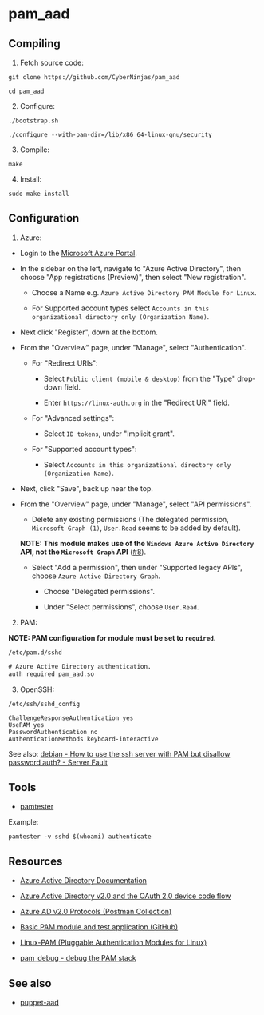 # pam_aad

## Compiling

1) Fetch source code:

```terminal
git clone https://github.com/CyberNinjas/pam_aad

cd pam_aad
```

2) Configure:

```terminal
./bootstrap.sh

./configure --with-pam-dir=/lib/x86_64-linux-gnu/security
```

3) Compile:

```terminal
make
```

4) Install:

```terminal
sudo make install
```

## Configuration

1) Azure:

- Login to the [Microsoft Azure Portal](portal.azure.com).

- In the sidebar on the left, navigate to "Azure Active Directory", then choose "App registrations (Preview)", then select "New registration".

  - Choose a Name e.g. `Azure Active Directory PAM Module for Linux`.

  - For Supported account types select `Accounts in this organizational directory only (Organization Name)`.

- Next click "Register", down at the bottom.

- From the "Overview" page, under "Manage", select "Authentication".

  - For "Redirect URIs":

    - Select `Public client (mobile & desktop)` from the "Type" drop-down field.

    - Enter `https://linux-auth.org` in the "Redirect URI" field.

  - For "Advanced settings":

    - Select `ID tokens`, under "Implicit grant".

  - For "Supported account types":

    - Select `Accounts in this organizational directory only (Organization Name)`.

- Next, click "Save", back up near the top.

- From the "Overview" page, under "Manage", select "API permissions".

  - Delete any existing permissions (The delegated permission, `Microsoft Graph (1)`, `User.Read` seems to be added by default).

  **NOTE: This module makes use of the `Windows Azure Active Directory` API, not the `Microsoft Graph` API** ([#8](https://github.com/CyberNinjas/pam_aad/issues/8)).

  - Select "Add a permission", then under "Supported legacy APIs", choose `Azure Active Directory Graph`.

    - Choose "Delegated permissions".

    - Under "Select permissions", choose `User.Read`.

2) PAM:

**NOTE: PAM configuration for module must be set to `required`.**

`/etc/pam.d/sshd`

```mustache
# Azure Active Directory authentication.
auth required pam_aad.so
```

3) OpenSSH:

`/etc/ssh/sshd_config`
```
ChallengeResponseAuthentication yes
UsePAM yes
PasswordAuthentication no
AuthenticationMethods keyboard-interactive
```

See also: [debian - How to use the ssh server with PAM but disallow password auth? - Server Fault](https://serverfault.com/questions/783082/how-to-use-the-ssh-server-with-pam-but-disallow-password-auth)

## Tools

- [pamtester](http://pamtester.sourceforge.net)

Example:

    pamtester -v sshd $(whoami) authenticate

## Resources

- [Azure Active Directory Documentation](https://docs.microsoft.com/en-us/azure/active-directory)

- [Azure Active Directory v2.0 and the OAuth 2.0 device code flow](https://docs.microsoft.com/en-us/azure/active-directory/develop/v2-oauth2-device-code)

- [Azure AD v2.0 Protocols (Postman Collection)](https://app.getpostman.com/view-collection/8f5715ec514865a07e6a?referrer=https%3A%2F%2Fapp.getpostman.com%2Frun-collection%2F8f5715ec514865a07e6a)

- [Basic PAM module and test application (GitHub)](https://github.com/beatgammit/simple-pam)

- [Linux-PAM (Pluggable Authentication Modules for Linux)](http://www.linux-pam.org)

- [pam_debug - debug the PAM stack](http://linux-pam.org/Linux-PAM-html/sag-pam_debug.html)

## See also

- [puppet-aad](https://github.com/Jnchi/puppet-aad)
